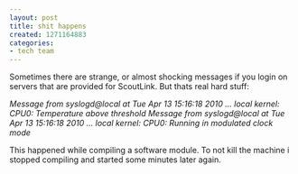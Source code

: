 ```yaml
---
layout: post
title: shit happens
created: 1271164883
categories:
- tech team
---
```

Sometimes there are strange, or almost shocking messages if you login on servers that are provided for ScoutLink. But thats real hard stuff:

<i>
Message from syslogd@local at Tue Apr 13 15:16:18 2010 ...
local kernel: CPU0: Temperature above threshold
</i>
<i>
Message from syslogd@local at Tue Apr 13 15:16:18 2010 ...
local kernel: CPU0: Running in modulated clock mode
</i>

This happened while compiling a software module. To not kill the machine i stopped compiling and started some minutes later again.
